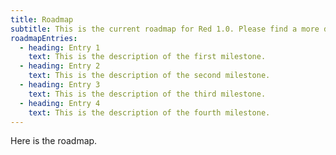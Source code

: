 ```yaml
---
title: Roadmap
subtitle: This is the current roadmap for Red 1.0. Please find a more detailed roadmap on our Trello board.
roadmapEntries:
  - heading: Entry 1
    text: This is the description of the first milestone.
  - heading: Entry 2
    text: This is the description of the second milestone.
  - heading: Entry 3
    text: This is the description of the third milestone.
  - heading: Entry 4
    text: This is the description of the fourth milestone.
---
```


Here is the roadmap.
